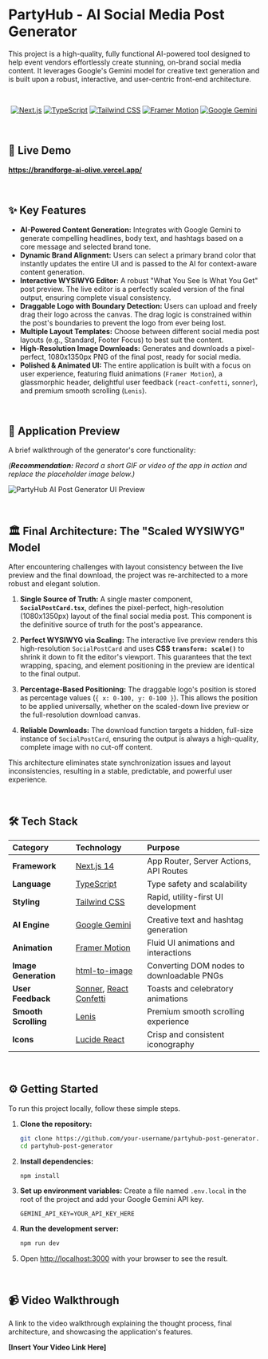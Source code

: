 # PartyHub - AI Social Media Post Generator

This project is a high-quality, fully functional AI-powered tool designed to help event vendors effortlessly create stunning, on-brand social media content. It leverages Google's Gemini model for creative text generation and is built upon a robust, interactive, and user-centric front-end architecture.

<br/>

<div align="center">

[![Next.js](https://img.shields.io/badge/Next.js-000000?style=for-the-badge&logo=nextdotjs&logoColor=white)](https://nextjs.org/)
[![TypeScript](https://img.shields.io/badge/TypeScript-3178C6?style=for-the-badge&logo=typescript&logoColor=white)](https://www.typescriptlang.org/)
[![Tailwind CSS](https://img.shields.io/badge/Tailwind_CSS-38B2AC?style=for-the-badge&logo=tailwind-css&logoColor=white)](https://tailwindcss.com/)
[![Framer Motion](https://img.shields.io/badge/Framer_Motion-0055FF?style=for-the-badge&logo=framer&logoColor=white)](https://www.framer.com/motion/)
[![Google Gemini](https://img.shields.io/badge/Google_Gemini-8E77F0?style=for-the-badge&logo=google-gemini&logoColor=white)](https://ai.google.dev/)

</div>

<br/>

## 🚀 Live Demo

**https://brandforge-ai-olive.vercel.app/**

<br/>

## ✨ Key Features

*   **AI-Powered Content Generation:** Integrates with Google Gemini to generate compelling headlines, body text, and hashtags based on a core message and selected brand tone.
*   **Dynamic Brand Alignment:** Users can select a primary brand color that instantly updates the entire UI and is passed to the AI for context-aware content generation.
*   **Interactive WYSIWYG Editor:** A robust "What You See Is What You Get" post preview. The live editor is a perfectly scaled version of the final output, ensuring complete visual consistency.
*   **Draggable Logo with Boundary Detection:** Users can upload and freely drag their logo across the canvas. The drag logic is constrained within the post's boundaries to prevent the logo from ever being lost.
*   **Multiple Layout Templates:** Choose between different social media post layouts (e.g., Standard, Footer Focus) to best suit the content.
*   **High-Resolution Image Downloads:** Generates and downloads a pixel-perfect, 1080x1350px PNG of the final post, ready for social media.
*   **Polished & Animated UI:** The entire application is built with a focus on user experience, featuring fluid animations (`Framer Motion`), a glassmorphic header, delightful user feedback (`react-confetti`, `sonner`), and premium smooth scrolling (`Lenis`).

<br/>

## 📸 Application Preview

A brief walkthrough of the generator's core functionality:

*(**Recommendation:** Record a short GIF or video of the app in action and replace the placeholder image below.)*

![PartyHub AI Post Generator UI Preview](http://brandforge-ai-olive.vercel.app/og-image.png)

<br/>

## 🏛️ Final Architecture: The "Scaled WYSIWYG" Model

After encountering challenges with layout consistency between the live preview and the final download, the project was re-architected to a more robust and elegant solution.

1.  **Single Source of Truth:** A single master component, **`SocialPostCard.tsx`**, defines the pixel-perfect, high-resolution (1080x1350px) layout of the final social media post. This component is the definitive source of truth for the post's appearance.

2.  **Perfect WYSIWYG via Scaling:** The interactive live preview renders this high-resolution `SocialPostCard` and uses **CSS `transform: scale()`** to shrink it down to fit the editor's viewport. This guarantees that the text wrapping, spacing, and element positioning in the preview are identical to the final output.

3.  **Percentage-Based Positioning:** The draggable logo's position is stored as percentage values (`{ x: 0-100, y: 0-100 }`). This allows the position to be applied universally, whether on the scaled-down live preview or the full-resolution download canvas.

4.  **Reliable Downloads:** The download function targets a hidden, full-size instance of `SocialPostCard`, ensuring the output is always a high-quality, complete image with no cut-off content.

This architecture eliminates state synchronization issues and layout inconsistencies, resulting in a stable, predictable, and powerful user experience.

<br/>

## 🛠️ Tech Stack

| Category | Technology | Purpose |
| :--- | :--- | :--- |
| **Framework** | [Next.js 14](https://nextjs.org/) | App Router, Server Actions, API Routes |
| **Language** | [TypeScript](https://www.typescriptlang.org/) | Type safety and scalability |
| **Styling** | [Tailwind CSS](https://tailwindcss.com/) | Rapid, utility-first UI development |
| **AI Engine** | [Google Gemini](https://ai.google.dev/) | Creative text and hashtag generation |
| **Animation** | [Framer Motion](https://www.framer.com/motion/) | Fluid UI animations and interactions |
| **Image Generation** | [html-to-image](https://github.com/bubkoo/html-to-image-pro) | Converting DOM nodes to downloadable PNGs |
| **User Feedback** | [Sonner](https://sonner.emilkowal.ski/), [React Confetti](https://github.com/alampros/react-confetti) | Toasts and celebratory animations |
| **Smooth Scrolling**| [Lenis](https://lenis.studiofreight.com/) | Premium smooth scrolling experience |
| **Icons** | [Lucide React](https://lucide.dev/) | Crisp and consistent iconography |

<br/>

## ⚙️ Getting Started

To run this project locally, follow these simple steps.

1.  **Clone the repository:**
    ```bash
    git clone https://github.com/your-username/partyhub-post-generator.git
    cd partyhub-post-generator
    ```

2.  **Install dependencies:**
    ```bash
    npm install
    ```

3.  **Set up environment variables:**
    Create a file named `.env.local` in the root of the project and add your Google Gemini API key.
    ```
    GEMINI_API_KEY=YOUR_API_KEY_HERE
    ```

4.  **Run the development server:**
    ```bash
    npm run dev
    ```

5.  Open [http://localhost:3000](http://localhost:3000) with your browser to see the result.

<br/>

## 📹 Video Walkthrough

A link to the video walkthrough explaining the thought process, final architecture, and showcasing the application's features.

**[Insert Your Video Link Here]**
